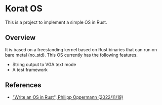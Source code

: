 # Korat OS

This is a project to implement a simple OS in Rust.


## Overview

It is based on a freestanding kernel based on Rust binaries that can run on 
bare metal (no_std). This OS currently has the following features.

- String output to VGA text mode
- A test framework


## References

- ["Write an OS in Rust", Philipp Oppermann (2022/11/19)](https://os.phil-opp.com/)
